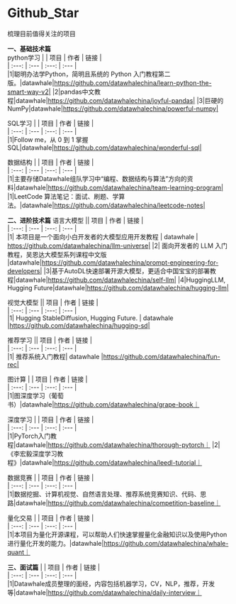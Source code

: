 # Github_Star
梳理目前值得关注的项目

**一、基础技术篇** <br>
python学习
|  | 项目 | 作者 | 链接 |  
| :---: | :--- | :---: |  :--- |  
|1|聪明办法学Python，简明且系统的 Python 入门教程第二版。|datawhale|https://github.com/datawhalechina/learn-python-the-smart-way-v2|
|2|pandas中文教程|datawhale|https://github.com/datawhalechina/joyful-pandas|
|3|巨硬的NumPy|datawhale|https://github.com/datawhalechina/powerful-numpy|

SQL学习
|  | 项目 | 作者 | 链接 |  
| :---: | :--- | :---: |  :--- |  
|1|Follow me，从 0 到 1 掌握 SQL|datawhale|https://github.com/datawhalechina/wonderful-sql|

数据结构
|  | 项目 | 作者 | 链接 |  
| :---: | :--- | :---: |  :--- |  
|1|主要存储Datawhale组队学习中“编程、数据结构与算法”方向的资料|datawhale|https://github.com/datawhalechina/team-learning-program|
|1|LeetCode 算法笔记：面试、刷题、学算法。|datawhale|https://github.com/datawhalechina/leetcode-notes|

**二、进阶技术篇**
语言大模型
|| 项目 | 作者 | 链接 |  
| :---: | :--- | :---: |  :--- |  
|1| 本项目是一个面向小白开发者的大模型应用开发教程 | datawhale | https://github.com/datawhalechina/llm-universe|
|2| 面向开发者的 LLM 入门教程，吴恩达大模型系列课程中文版 |datawhale|https://github.com/datawhalechina/prompt-engineering-for-developers|
|3|基于AutoDL快速部署开源大模型，更适合中国宝宝的部署教程|datawhale|https://github.com/datawhalechina/self-llm|
|4|HuggingLLM, Hugging Future|datawhale|https://github.com/datawhalechina/hugging-llm|

视觉大模型
|| 项目 | 作者 | 链接 |  
| :---: | :--- | :---: |  :--- |  
|1| Hugging StableDiffusion, Hugging Future. | datawhale |https://github.com/datawhalechina/hugging-sd|

推荐学习
|| 项目 | 作者 | 链接 |  
| :---: | :--- | :---: |  :--- |  
|1| 推荐系统入门教程| datawhale |https://github.com/datawhalechina/fun-rec|

图计算
|  | 项目 | 作者 | 链接 |  
| :---: | :--- | :---: |  :--- |  
|1|图深度学习（葡萄书）|datawhale|https://github.com/datawhalechina/grape-book｜

深度学习
|  | 项目 | 作者 | 链接 |  
| :---: | :--- | :---: |  :--- |  
|1|PyTorch入门教程|datawhale|https://github.com/datawhalechina/thorough-pytorch｜
|2|《李宏毅深度学习教程》|datawhale|https://github.com/datawhalechina/leedl-tutorial｜

数据竞赛
|  | 项目 | 作者 | 链接 |  
| :---: | :--- | :---: |  :--- |  
|1|数据挖掘、计算机视觉、自然语言处理、推荐系统竞赛知识、代码、思路|datawhale|https://github.com/datawhalechina/competition-baseline｜

量化交易
|  | 项目 | 作者 | 链接 |  
| :---: | :--- | :---: |  :--- |  
|1|本项目为量化开源课程，可以帮助人们快速掌握量化金融知识以及使用Python进行量化开发的能力。|datawhale|https://github.com/datawhalechina/whale-quant｜

**三、面试篇**
|  | 项目 | 作者 | 链接 |  
| :---: | :--- | :---: |  :--- |  
|1|Datawhale成员整理的面经，内容包括机器学习，CV，NLP，推荐，开发等|datawhale|https://github.com/datawhalechina/daily-interview｜
